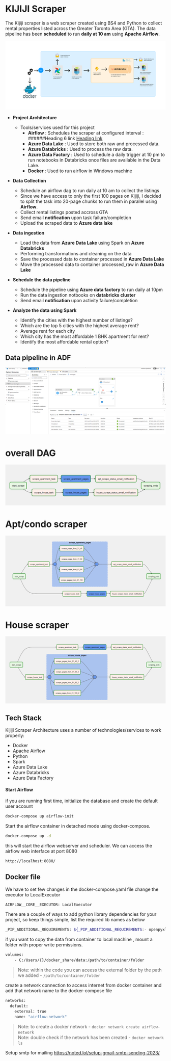 # KIJIJI Scraper

The Kijiji scraper is a web scraper created using BS4 and Python to collect rental properties listed across the Greater Toronto Area (GTA). The data pipeline has been **scheduled** to run **daily at 10 am** using **Apache Airflow**. <br>

<img src="screenshot/architecture.png" />

+ **Project Architecture**
    + Tools/services used for this project
        + **Airflow** : Schedules the scraper at configured interval : ######Heading 6 link [Heading link](https://github.com/amald94/kijiji_etl_azure/blob/main/dags/kijiji_scraper.py "Heading link")
        + **Azure Data Lake** : Used to store both raw and processed data.
        + **Azure Databricks** : Used to process the raw data.
        + **Azure Data Factory** : Used to schedule a daily trigger at 10 pm to run notebooks in Databricks once files are available in the Data Lake. 
        + **Docker** : Used to run airflow in Windows machine

+ **Data Collection**
    + Schedule an airflow dag to run daily at 10 am to collect the listings
    + Since we have access to only the first 100 pages on Kijiji, I decided to split the task into 20-page chunks to run them in parallel using **Airflow**.
    + Collect rental listings posted accross GTA
    + Send email **notification** upon task failure/completion
    + Upload the scraped data to **Azure data lake**
 + **Data ingestion**
    + Load the data from **Azure Data Lake** using Spark on **Azure Databricks**
    + Performing transformations and cleaning on the data
    + Save the processed data to container processed in **Azure Data Lake**
    + Move the processed data to container processed_raw in **Azure Data Lake**
 + **Schedule the data pipeline**
    + Schedule the pipeline using **Azure data factory** to run daily at 10pm
    + Run the data ingestion notbooks on **databricks cluster**
    + Send email **notification** upon activity failure/completion
 + **Analyze the data using Spark**
    + Identify the cities with the highest number of listings?
    + Which are the top 5 cities with the highest average rent?
    + Average rent for each city
    + Which city has the most affordable 1 BHK apartment for rent?
    + Identify the most affordable rental option?

## Data pipeline in ADF

<img src="screenshot/adf.png" />

# overall DAG
<img src="screenshot/dag.png" />

# Apt/condo scraper
<img src="screenshot/dag2.png" />

# House scraper
<img src="screenshot/dag3.png" />

## Tech Stack

Kijiji Scraper Architecture uses a number of technologies/services to work properly:

- Docker
- Apache Airflow
- Python
- Spark
- Azure Data Lake
- Azure Databricks
- Azure Data Factory

#### Start Airflow

if you are running first time, initialize the database and create the default user account
```sh
docker-compose up airflow-init
```

Start the airflow container in detached mode using docker-compose.

```sh
docker-compose up -d
```

this will start the airflow webserver and scheduler. We can access the airflow web interface at port 8080

```sh
http://localhost:8080/
```

## Docker file

We have to set few changes in the docker-compose.yaml file
change the executor to LocalExecutor
```sh
AIRFLOW__CORE__EXECUTOR: LocalExecutor
```
There are a couple of ways to add python library dependencies for your project, so keep things simple, list the required lib names as below
```sh
_PIP_ADDITIONAL_REQUIREMENTS: ${_PIP_ADDITIONAL_REQUIREMENTS:- openpyxl}
```
if you want to copy the data from container to local machine , mount a folder with proper write permissions.
```sh
volumes:
    - C:/Users/{}/docker_share/data:/path/to/container/folder
```
> Note: within the code you can aceess the external folder by the path we added - `/path/to/container/folder`

create a network connection to access internet from docker container and add that network name to the docker-compose file
```sh
networks:
  default:
    external: true
    name: "airflow-network"
```
> Note: to create a docker network - `docker network create airflow-network` <br>
> Note: double check if the network has been created - `docker network ls`

Setup smtp for mailing 
https://noted.lol/setup-gmail-smtp-sending-2023/
